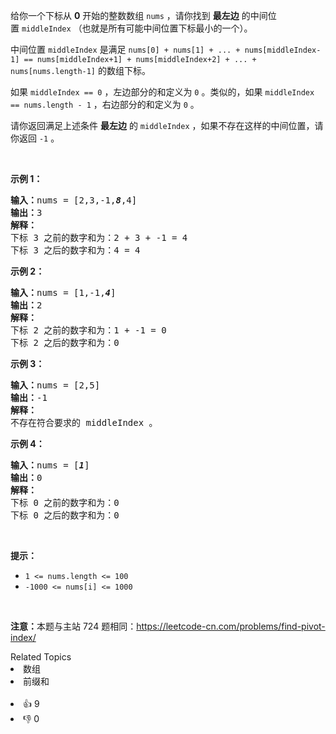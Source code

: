 <p>给你一个下标从 <strong>0</strong>&nbsp;开始的整数数组&nbsp;<code>nums</code>&nbsp;，请你找到 <strong>最左边</strong>&nbsp;的中间位置&nbsp;<code>middleIndex</code>&nbsp;（也就是所有可能中间位置下标最小的一个）。</p>

<p>中间位置&nbsp;<code>middleIndex</code>&nbsp;是满足&nbsp;<code>nums[0] + nums[1] + ... + nums[middleIndex-1] == nums[middleIndex+1] + nums[middleIndex+2] + ... + nums[nums.length-1]</code>&nbsp;的数组下标。</p>

<p>如果&nbsp;<code>middleIndex == 0</code>&nbsp;，左边部分的和定义为 <code>0</code>&nbsp;。类似的，如果&nbsp;<code>middleIndex == nums.length - 1</code>&nbsp;，右边部分的和定义为&nbsp;<code>0</code>&nbsp;。</p>

<p>请你返回满足上述条件 <strong>最左边</strong>&nbsp;的<em>&nbsp;</em><code>middleIndex</code>&nbsp;，如果不存在这样的中间位置，请你返回&nbsp;<code>-1</code>&nbsp;。</p>

<p>&nbsp;</p>

<p><strong>示例 1：</strong></p>

<pre>
<b>输入：</b>nums = [2,3,-1,<em><strong>8</strong></em>,4]
<b>输出：</b>3
<strong>解释：</strong>
下标 3 之前的数字和为：2 + 3 + -1 = 4
下标 3 之后的数字和为：4 = 4
</pre>

<p><strong>示例 2：</strong></p>

<pre>
<b>输入：</b>nums = [1,-1,<em><strong>4</strong></em>]
<b>输出：</b>2
<strong>解释：</strong>
下标 2 之前的数字和为：1 + -1 = 0
下标 2 之后的数字和为：0
</pre>

<p><strong>示例 3：</strong></p>

<pre>
<b>输入：</b>nums = [2,5]
<b>输出：</b>-1
<b>解释：</b>
不存在符合要求的 middleIndex 。
</pre>

<p><strong>示例 4：</strong></p>

<pre>
<b>输入：</b>nums = [<em><strong>1</strong></em>]
<b>输出：</b>0
<strong>解释：</strong>
下标 0 之前的数字和为：0
下标 0 之后的数字和为：0
</pre>

<p>&nbsp;</p>

<p><strong>提示：</strong></p>

<ul>
	<li><code>1 &lt;= nums.length &lt;= 100</code></li>
	<li><code>-1000 &lt;= nums[i] &lt;= 1000</code></li>
</ul>

<p>&nbsp;</p>

<p><strong>注意：</strong>本题与主站 724 题相同：<a href="https://leetcode-cn.com/problems/find-pivot-index/" target="_blank">https://leetcode-cn.com/problems/find-pivot-index/</a></p>
<div><div>Related Topics</div><div><li>数组</li><li>前缀和</li></div></div><br><div><li>👍 9</li><li>👎 0</li></div>